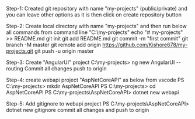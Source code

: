 Step-1: Created git repository with name "my-projects" (public/private) and you can leave other options as it is then click on create repository button

Step-2: Create local directory with name "my-projects" and then run below all commands from command line "C:\my-projects"
echo "# my-projects" >> README.md
git init
git add README.md
git commit -m "first commit"
git branch -M master
git remote add origin https://github.com/Kishore678/my-projects.git
git push -u origin master

Step-3: Create "AngularUI" project C:\my-projects> ng new AngularUI --routing
Commit all changes push to origin

Step-4: create webapi project "AspNetCoreAPI" as below from vscode
PS C:\my-projects> mkdir AspNetCoreAPI
PS C:\my-projects> cd AspNetCoreAPI
PS C:\my-projects\AspNetCoreAPI> dotnet new webapi

Step-5: Add gitignore to webapi project
PS C:\my-projects\AspNetCoreAPI> dotnet new gitignore
commit all changes and push to origin
